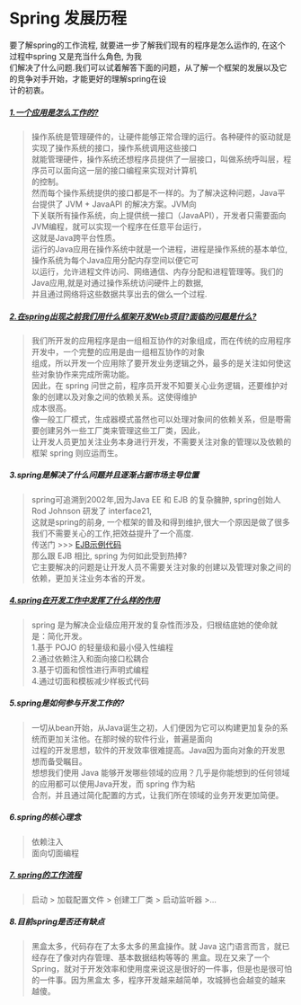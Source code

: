 # Spring 发展历程

要了解spring的工作流程, 就要进一步了解我们现有的程序是怎么运作的, 在这个过程中spring 又是充当什么角色, 为我  
们解决了什么问题.我们可以试着解答下面的问题，从了解一个框架的发展以及它的竞争对手开始，才能更好的理解spring在设  
计的初衷。  

##### [1.一个应用是怎么工作的?](https://www.cnblogs.com/dreamroute/p/3873368.html)
> 操作系统是管理硬件的，让硬件能够正常合理的运行。各种硬件的驱动就是实现了操作系统的接口，操作系统调用这些接口  
> 就能管理硬件，操作系统还想程序员提供了一层接口，叫做系统呼叫层，程序员可以面向这一层的接口编程来实现对计算机  
> 的控制。  
> 然而每个操作系统提供的接口都是不一样的。为了解决这种问题，Java平台提供了 JVM + JavaAPI 的解决方案。JVM向  
> 下关联所有操作系统，向上提供统一接口（JavaAPI），开发者只需要面向JVM编程，就可以实现一个程序在任意平台运行，  
> 这就是Java跨平台性质。  
> 运行的Java应用在操作系统中就是一个进程，进程是操作系统的基本单位,操作系统为每个Java应用分配内存空间以便它可  
> 以运行，允许进程文件访问、网络通信、内存分配和进程管理等。我们的Java应用,就是对通过操作系统访问硬件上的数据,  
> 并且通过网络将这些数据共享出去的做么一个过程.

##### [2.在spring出现之前我们用什么框架开发Web项目?面临的问题是什么?](https://blog.csdn.net/qq_34090008/article/details/112981500)
> 我们所开发的应用程序是由一组相互协作的对象组成，而在传统的应用程序开发中，一个完整的应用是由一组相互协作的对象  
> 组成，所以开发一个应用除了要开发业务逻辑之外，最多的是关注如何使这些对象协作来完成所需功能。  
> 因此，在 spring 问世之前，程序员开发不知要关心业务逻辑，还要维护对象的创建以及对象之间的依赖关系。这使得维护  
> 成本很高。  
> 像一般工厂模式，生成器模式虽然也可以处理对象间的依赖关系，但是嘢需要创建另外一些工厂类来管理这些工厂类，因此，  
> 让开发人员更加关注业务本身进行开发，不需要关注对象的管理以及依赖的框架 spring 则应运而生。

##### 3.spring是解决了什么问题并且逐渐占据市场主导位置
> spring可追溯到2002年,因为Java EE 和 EJB 的复杂臃肿, spring创始人 Rod Johnson 研发了 interface21,   
> 这就是spring的前身, 一个框架的普及和得到维护,很大一个原因是做了很多我们不需要关心的工作,把效益提升了一个高度.  
> 传送门 >>> [EJB示例代码](https://zhuanlan.zhihu.com/p/642280152)  
> 那么跟 EJB 相比, spring 为何如此受到热捧?  
> 它主要解决的问题是让开发人员不需要关注对象的创建以及管理对象之间的依赖，更加关注业务本省的开发。

##### [4.spring在开发工作中发挥了什么样的作用](https://baijiahao.baidu.com/s?id=1711887270253108301&wfr=spider&for=pc)
> spring 是为解决企业级应用开发的复杂性而涉及，归根结底她的使命就是：简化开发。  
> 1.基于 POJO 的轻量级和最小侵入性编程  
> 2.通过依赖注入和面向接口松耦合  
> 3.基于切面和惯性进行声明式编程  
> 4.通过切面和模板减少样板式代码

##### 5.spring是如何参与开发工作的?
> 一切从bean开始，从Java诞生之初，人们便因为它可以构建更加复杂的系统而更加关注他。在那时候的软件行业，普遍是面向  
> 过程的开发思想，软件的开发效率很难提高。Java因为面向对象的开发思想而备受瞩目。  
> 想想我们使用 Java 能够开发哪些领域的应用？几乎是你能想到的任何领域的应用都可以使用Java开发，而 spring 作为粘  
> 合剂，并且通过简化配置的方式，让我们所在领域的业务开发更加简便。

##### 6.spring的核心理念 
> 依赖注入  
> 面向切面编程

##### [7. spring的工作流程](https://www.cnblogs.com/theRhyme/p/11057233.html)
> 启动 > 加载配置文件 > 创建工厂类 > 启动监听器 >... 

##### 8.目前spring是否还有缺点
> 黑盒太多，代码存在了太多太多的黑盒操作。就 Java 这门语言而言，就已经存在了像对内存管理、基本数据结构等等的
> 黑盒。现在又来了一个Spring，就对于开发效率和使用度来说这是很好的一件事，但是也是很可怕的一件事。因为黑盒太
> 多，程序开发越来越简单，攻城狮也会越变的越来越傻。
